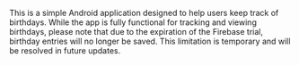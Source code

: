This is a simple Android application designed to help users keep track of birthdays. While the app is fully functional for tracking and viewing birthdays, please note that due to the expiration of the Firebase trial, birthday entries will no longer be saved. This limitation is temporary and will be resolved in future updates.
